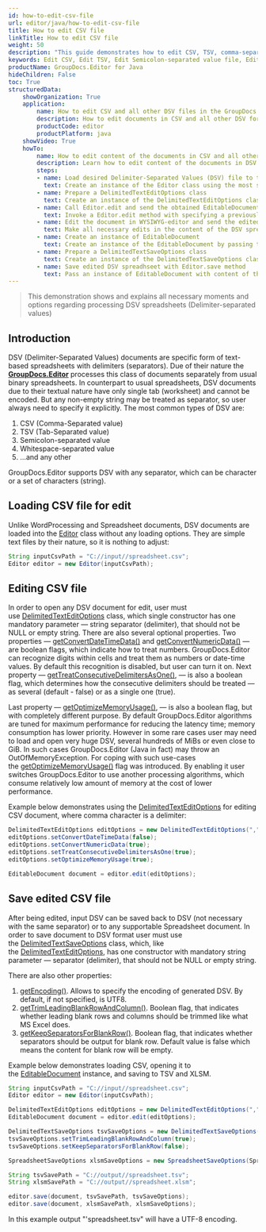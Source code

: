 ```yaml
---
id: how-to-edit-csv-file
url: editor/java/how-to-edit-csv-file
title: How to edit CSV file
linkTitle: How to edit CSV file
weight: 50
description: "This guide demonstrates how to edit CSV, TSV, comma-separated value and other text files with different settings and many other powerful features of GroupDocs.Editor for Java."
keywords: Edit CSV, Edit TSV, Edit Semicolon-separated value file, Edit Whitespace-separated value file
productName: GroupDocs.Editor for Java
hideChildren: False
toc: True
structuredData:
    showOrganization: True
    application:    
        name: How to edit CSV and all other DSV files in the GroupDocs.Editor
        description: How to edit documents in CSV and all other DSV formats using the GroupDocs.Editor in Java language
        productCode: editor
        productPlatform: java 
    showVideo: True
    howTo:
        name: How to edit content of the documents in CSV and all other DSV formats in the GroupDocs.Editor in Java
        description: Learn how to edit content of the documents in DSV (Delimiter-Separated Values) formats, including CSV, TSV and all others using the GroupDocs.Editor in Java step by step
        steps:
        - name: Load desired Delimiter-Separated Values (DSV) file to the Editor class
          text: Create an instance of the Editor class using the most suitable constructor overload, by passing the desired  text file into it. LoadOptions are not needed.
        - name: Prepare a DelimitedTextEditOptions class
          text: Create an instance of the DelimitedTextEditOptions class and adjust its properties to meet your needs if necessary. While creating the DelimitedTextEditOptions instance, you should specify a separator (delimiter) string (may be a single character), which is used in the loaded DSV. For example, for the CSV it will be a comma character (","), for TSV — a tab character, and so on.
        - name: Call Editor.edit and send the obtained EditableDocument to the WYSIWYG-editor
          text: Invoke a Editor.edit method with specifying a previously prepared DelimitedTextEditOptions and obtain an instance of the EditableDocument class, which is ready for editing. Then generate HTML-markup and extract resources from this instance using corresponding instance methods, and pass all these data to the HTML-based WYSIWYG-editor.
        - name: Edit the document in WYSIWYG-editor and send the edited content back to the server-side
          text: Make all necessary edits in the content of the DSV spreadsheet in the HTML-based WYSIWYG-editor, which is running on a client-side (in a web-browser) and then submit the edited content and resources back to the server-side, where the GroupDocs.Editor is running.
        - name: Create an instance of EditableDocument
          text: Create an instance of the EditableDocument by passing the edited DSV content into the most suitable static methods of the class
        - name: Prepare a DelimitedTextSaveOptions class
          text: Create an instance of the DelimitedTextSaveOptions class and adjust its properties to meet your needs if necessary. While creating the DelimitedTextSaveOptions instance, you must choose the desired separator (delimiter) string. It may not be the same as it was specified in the DelimitedTextEditOptions before, select any desired string separator that you need.
        - name: Save edited DSV spreadhseet with Editor.save method
          text: Pass an instance of EditableDocument with content of the edited DSV spreadsheet, instance of the DelimitedTextSaveOptions, and a destination byte stream or file path to the Editor.save method for saving the DSV file.
---
```

> This demonstration shows and explains all necessary moments and options regarding processing DSV spreadsheets (Delimiter-separated values)

## Introduction

DSV (Delimiter-Separated Values) documents are specific form of text-based spreadsheets with delimiters (separators). Due of their nature the [**GroupDocs.Editor**](https://products.groupdocs.com/editor/java) processes this class of documents separately from usual binary spreadsheets. In counterpart to usual spreadsheets, DSV documents due to their textual nature have only single tab (worksheet) and cannot be encoded. But any non-empty string may be treated as separator, so user always need to specify it explicitly.
The most common types of DSV are:

1. CSV (Comma-Separated value)
2. TSV (Tab-Separated value)
3. Semicolon-separated value
4. Whitespace-separated value
5. ...and any other

GroupDocs.Editor supports DSV with any separator, which can be character or a set of characters (string).

## Loading CSV file for edit

Unlike WordProcessing and Spreadsheet documents, DSV documents are loaded into the [Editor](https://reference.groupdocs.com/editor/java/com.groupdocs.editor/editor) class without any loading options. They are simple text files by their nature, so it is nothing to adjust:

```java
String inputCsvPath = "C://input//spreadsheet.csv";
Editor editor = new Editor(inputCsvPath);
```

## Editing CSV file

In order to open any DSV document for edit, user must use [DelimitedTextEditOptions](https://reference.groupdocs.com/editor/java/com.groupdocs.editor.options/delimitedtexteditoptions) class, which single constructor has one mandatory parameter — string separator (delimiter), that should not be NULL or empty string. There are also several optional properties. Two properties — [getConvertDateTimeData()](https://reference.groupdocs.com/editor/java/com.groupdocs.editor.options/DelimitedTextEditOptions#getConvertDateTimeData--) and [getConvertNumericData()](https://reference.groupdocs.com/editor/java/com.groupdocs.editor.options/DelimitedTextEditOptions#getConvertNumericData--) — are boolean flags, which indicate how to treat numbers. GroupDocs.Editor can recognize digits within cells and treat them as numbers or date-time values. By default this recognition is disabled, but user can turn it on. Next property — [getTreatConsecutiveDelimitersAsOne()](https://reference.groupdocs.com/editor/java/com.groupdocs.editor.options/DelimitedTextEditOptions#getTreatConsecutiveDelimitersAsOne--), — is also a boolean flag, which determines how the consecutive delimiters should be treated — as several (default - false) or as a single one (true).

Last property — [getOptimizeMemoryUsage()](https://reference.groupdocs.com/editor/java/com.groupdocs.editor.options/DelimitedTextEditOptions#getOptimizeMemoryUsage--), — is also a boolean flag, but with completely different purpose. By default GroupDocs.Editor algorithms are tuned for maximum performance for reducing the latency time; memory consumption has lower priority. However in some rare cases user may need to load and open very huge DSV, several hundreds of MiBs or even close to GiB. In such cases GroupDocs.Editor (Java in fact) may throw an OutOfMemoryException. For coping with such use-cases the [getOptimizeMemoryUsage()](https://reference.groupdocs.com/editor/java/com.groupdocs.editor.options/DelimitedTextEditOptions#getOptimizeMemoryUsage--) flag was introduced. By enabling it user switches GroupDocs.Editor to use another processing algorithms, which consume relatively low amount of memory at the cost of lower performance.

Example below demonstrates using the [DelimitedTextEditOptions](https://reference.groupdocs.com/editor/java/com.groupdocs.editor.options/delimitedtexteditoptions) for editing CSV document, where comma character is a delimiter:

```java
DelimitedTextEditOptions editOptions = new DelimitedTextEditOptions(",");
editOptions.setConvertDateTimeData(false);
editOptions.setConvertNumericData(true);
editOptions.setTreatConsecutiveDelimitersAsOne(true);
editOptions.setOptimizeMemoryUsage(true);

EditableDocument document = editor.edit(editOptions);
```

## Save edited CSV file

After being edited, input DSV can be saved back to DSV (not necessary with the same separator) or to any supportable Spreadsheet document. In order to save document to DSV format user must use the [DelimitedTextSaveOptions](https://reference.groupdocs.com/editor/java/com.groupdocs.editor.options/delimitedtextsaveoptions) class, which, like the [DelimitedTextEditOptions](https://reference.groupdocs.com/editor/java/com.groupdocs.editor.options/delimitedtexteditoptions), has one constructor with mandatory string parameter — separator (delimiter), that should not be NULL or empty string.

There are also other properties:

1. [getEncoding()](https://reference.groupdocs.com/editor/java/com.groupdocs.editor.options/DelimitedTextSaveOptions#getEncoding--). Allows to specify the encoding of generated DSV. By default, if not specified, is UTF8.
2. [getTrimLeadingBlankRowAndColumn()](https://reference.groupdocs.com/editor/java/com.groupdocs.editor.options/DelimitedTextSaveOptions#getTrimLeadingBlankRowAndColumn--). Boolean flag, that indicates whether leading blank rows and columns should be trimmed like what MS Excel does.
3. [getKeepSeparatorsForBlankRow()](https://reference.groupdocs.com/editor/java/com.groupdocs.editor.options/DelimitedTextSaveOptions#getKeepSeparatorsForBlankRow--). Boolean flag, that indicates whether separators should be output for blank row. Default value is false which means the content for blank row will be empty.

Example below demonstrates loading CSV, opening it to the [EditableDocument](https://reference.groupdocs.com/editor/java/com.groupdocs.editor/editabledocument) instance, and saving to TSV and XLSM.

```java
String inputCsvPath = "C://input//spreadsheet.csv";
Editor editor = new Editor(inputCsvPath);

DelimitedTextEditOptions editOptions = new DelimitedTextEditOptions(",");
EditableDocument document = editor.edit(editOptions);

DelimitedTextSaveOptions tsvSaveOptions = new DelimitedTextSaveOptions("\t");
tsvSaveOptions.setTrimLeadingBlankRowAndColumn(true);
tsvSaveOptions.setKeepSeparatorsForBlankRow(false);

SpreadsheetSaveOptions xlsmSaveOptions = new SpreadsheetSaveOptions(SpreadsheetFormats.Xlsm);

String tsvSavePath = "C://output//spreadsheet.tsv";
String xlsmSavePath = "C://output//spreadsheet.xlsm";

editor.save(document, tsvSavePath, tsvSaveOptions);
editor.save(document, xlsmSavePath, xlsmSaveOptions);
```

In this example output "'spreadsheet.tsv" will have a UTF-8 encoding.

